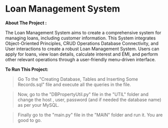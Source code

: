 # **Loan Management System**     

**About The Project :**     

The Loan Management System aims to create a comprehensive system for managing loans, including customer information. This System integrates Object-Oriented Principles, CRUD Operations Database Connectivity, and User interactions to create a robust Loan Management System. Users can apply for loans, view loan details, calculate interest and EMI, and perform other relevant operations through a user-friendly menu-driven interface.   

       
**To Run This Project:**     

> Go To the "Creating Database, Tables and Inserting Some Records.sql" file and execute all the queries in the file.     

> Now, go to the "DBPropertyUtil.py" file in the "UTIL" folder and change the host , user, password (and if needed the database name) as per your MySQL.     

> Finally go to the "main.py" file in the "MAIN" folder and run it. You are good to go.      

